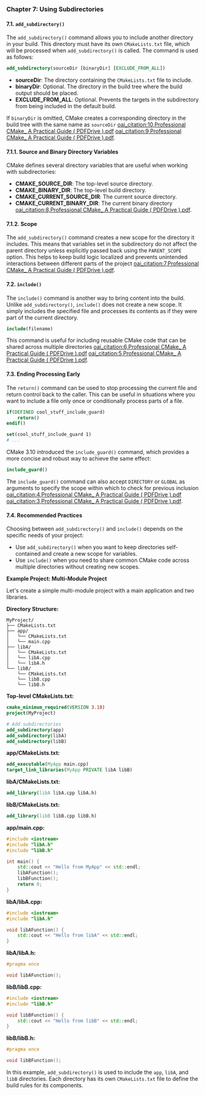 ### Chapter 7: Using Subdirectories

#### 7.1. `add_subdirectory()`
The `add_subdirectory()` command allows you to include another directory in your build. This directory must have its own `CMakeLists.txt` file, which will be processed when `add_subdirectory()` is called. The command is used as follows:

```cmake
add_subdirectory(sourceDir [binaryDir] [EXCLUDE_FROM_ALL])
```

- **sourceDir**: The directory containing the `CMakeLists.txt` file to include.
- **binaryDir**: Optional. The directory in the build tree where the build output should be placed.
- **EXCLUDE_FROM_ALL**: Optional. Prevents the targets in the subdirectory from being included in the default build.

If `binaryDir` is omitted, CMake creates a corresponding directory in the build tree with the same name as `sourceDir` [oai_citation:10,Professional CMake_ A Practical Guide ( PDFDrive ).pdf](file-service://file-deHgssbHq9uRc7ee75siOdK1) [oai_citation:9,Professional CMake_ A Practical Guide ( PDFDrive ).pdf](file-service://file-deHgssbHq9uRc7ee75siOdK1).

#### 7.1.1. Source and Binary Directory Variables
CMake defines several directory variables that are useful when working with subdirectories:

- **CMAKE_SOURCE_DIR**: The top-level source directory.
- **CMAKE_BINARY_DIR**: The top-level build directory.
- **CMAKE_CURRENT_SOURCE_DIR**: The current source directory.
- **CMAKE_CURRENT_BINARY_DIR**: The current binary directory [oai_citation:8,Professional CMake_ A Practical Guide ( PDFDrive ).pdf](file-service://file-deHgssbHq9uRc7ee75siOdK1).

#### 7.1.2. Scope
The `add_subdirectory()` command creates a new scope for the directory it includes. This means that variables set in the subdirectory do not affect the parent directory unless explicitly passed back using the `PARENT_SCOPE` option. This helps to keep build logic localized and prevents unintended interactions between different parts of the project [oai_citation:7,Professional CMake_ A Practical Guide ( PDFDrive ).pdf](file-service://file-deHgssbHq9uRc7ee75siOdK1).

#### 7.2. `include()`
The `include()` command is another way to bring content into the build. Unlike `add_subdirectory()`, `include()` does not create a new scope. It simply includes the specified file and processes its contents as if they were part of the current directory.

```cmake
include(filename)
```

This command is useful for including reusable CMake code that can be shared across multiple directories [oai_citation:6,Professional CMake_ A Practical Guide ( PDFDrive ).pdf](file-service://file-deHgssbHq9uRc7ee75siOdK1) [oai_citation:5,Professional CMake_ A Practical Guide ( PDFDrive ).pdf](file-service://file-deHgssbHq9uRc7ee75siOdK1).

#### 7.3. Ending Processing Early
The `return()` command can be used to stop processing the current file and return control back to the caller. This can be useful in situations where you want to include a file only once or conditionally process parts of a file.

```cmake
if(DEFINED cool_stuff_include_guard)
    return()
endif()

set(cool_stuff_include_guard 1)
# ...
```

CMake 3.10 introduced the `include_guard()` command, which provides a more concise and robust way to achieve the same effect:

```cmake
include_guard()
```

The `include_guard()` command can also accept `DIRECTORY` or `GLOBAL` as arguments to specify the scope within which to check for previous inclusion [oai_citation:4,Professional CMake_ A Practical Guide ( PDFDrive ).pdf](file-service://file-deHgssbHq9uRc7ee75siOdK1) [oai_citation:3,Professional CMake_ A Practical Guide ( PDFDrive ).pdf](file-service://file-deHgssbHq9uRc7ee75siOdK1).

#### 7.4. Recommended Practices
Choosing between `add_subdirectory()` and `include()` depends on the specific needs of your project:

- Use `add_subdirectory()` when you want to keep directories self-contained and create a new scope for variables.
- Use `include()` when you need to share common CMake code across multiple directories without creating new scopes.

**Example Project: Multi-Module Project**

Let's create a simple multi-module project with a main application and two libraries.

**Directory Structure:**
```
MyProject/
├── CMakeLists.txt
├── app/
│   └── CMakeLists.txt
│   └── main.cpp
├── libA/
│   └── CMakeLists.txt
│   └── libA.cpp
│   └── libA.h
└── libB/
    └── CMakeLists.txt
    └── libB.cpp
    └── libB.h
```

**Top-level CMakeLists.txt:**
```cmake
cmake_minimum_required(VERSION 3.10)
project(MyProject)

# Add subdirectories
add_subdirectory(app)
add_subdirectory(libA)
add_subdirectory(libB)
```

**app/CMakeLists.txt:**
```cmake
add_executable(MyApp main.cpp)
target_link_libraries(MyApp PRIVATE libA libB)
```

**libA/CMakeLists.txt:**
```cmake
add_library(libA libA.cpp libA.h)
```

**libB/CMakeLists.txt:**
```cmake
add_library(libB libB.cpp libB.h)
```

**app/main.cpp:**
```cpp
#include <iostream>
#include "libA.h"
#include "libB.h"

int main() {
    std::cout << "Hello from MyApp" << std::endl;
    libAFunction();
    libBFunction();
    return 0;
}
```

**libA/libA.cpp:**
```cpp
#include <iostream>
#include "libA.h"

void libAFunction() {
    std::cout << "Hello from libA" << std::endl;
}
```

**libA/libA.h:**
```cpp
#pragma once

void libAFunction();
```

**libB/libB.cpp:**
```cpp
#include <iostream>
#include "libB.h"

void libBFunction() {
    std::cout << "Hello from libB" << std::endl;
}
```

**libB/libB.h:**
```cpp
#pragma once

void libBFunction();
```


In this example, `add_subdirectory()` is used to include the `app`, `libA`, and `libB` directories. Each directory has its own `CMakeLists.txt` file to define the build rules for its components.
